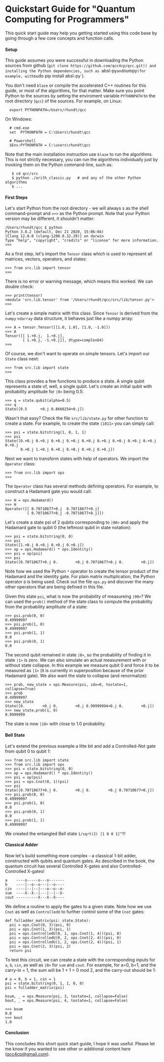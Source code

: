 # Quickstart Guide for "Quantum Computing for Programmers"

This quick start guide may help you getting started using this
code base by going through a few core concepts and
function calls.

#### Setup
This guide assumes you were successful in
downloading the Python sources from github
(`git clone https://github.com/qcc4cp/qcc.git))
and installing the
Python dependencies, such as `absl-py` and `numpy` (for example, with `sudo pip install absl-py`).

You don't need `blaze` or
compile the accelerated C++ routines for this guide, or most of the algorithms, for that matter. Make sure you 
point Python to the sources by setting the enviroment
variable `PYTHONPATH` to the root directory (`qcc`) of the sources.
For example, on Linux:
```
  export PYTHONPATH=/Users/rhundt/qcc
```
On Windows:
```
  # cmd.exe
  set  PYTHONPATH = C:\Users\rhundt\qcc
  
  # Powershell
  $Env:PYTHONPATH = C:\users\rhundt\qcc
```

Note that the main installation instruction use `blaze` to run the algorithms. This is not strictly necessary, you can run the algorithms individually just by invoking them on the Python command-line, such as:
```
   $ cd qcc/src
   $ python ./arith_classic.py   # and any of the other Python algorithms
   $ ...
```
   
#### First Steps
Let's start Python from the root directory - we will always `$` as the shell command-prompt and `>>>` as the Python
prompt. Note that your Python version may be different, it shouldn't matter:
```
/Users/rhundt/qcc $ python
Python 3.8.2 (default, Dec 21 2020, 15:06:04) 
[Clang 12.0.0 (clang-1200.0.32.29)] on darwin
Type "help", "copyright", "credits" or "license" for more information.
>>>
```

As a first step, let's import the `Tensor` class which is used to 
represent all matrices, vectors, operators, and states:
```
>>> from src.lib import tensor
>>>
```

There is no error or warning message, which means this worked. We can double check:
```
>>> print(tensor)
<module 'src.lib.tensor' from '/Users/rhundt/qcc/src/lib/tensor.py'>
>>> 
```

Let's create a simple matrix with this class. Since `Tensor` is derived from the `numpy` `ndarray` data structure, it behaves just like a numpy array:
```
>>> A = tensor.Tensor([[1.0, 1.0], [1.0, -1.0]])
>>> A
Tensor([[ 1.+0.j,  1.+0.j],
        [ 1.+0.j, -1.+0.j]], dtype=complex64)
>>> 
```

Of course, we don't want to operate on simple tensors. Let's import our `State` class next:
```
>>> from src.lib import state
>>> 
```
This class provides a few functions to produce a state. A single qubit represents a state of, well, a single qubit. Let's create an initial qubit with probability amplitude for `|0>` being 0.5:
```
>>> q = state.qubit(alpha=0.5)
>>> q
State([0.5      +0.j 0.8660254+0.j])
```

Wasn't that easy? Check the file `src/lib/state.py` for other function to create a state. For example, to create the state `|1011>` you can simply call:
```
>>> psi = state.bitstring(1, 0, 1, 1)
>>> psi
State([0.+0.j 0.+0.j 0.+0.j 0.+0.j 0.+0.j 0.+0.j 0.+0.j 0.+0.j 0.+0.j 0.+0.j
       0.+0.j 1.+0.j 0.+0.j 0.+0.j 0.+0.j 0.+0.j])
```

Next we want to transform states with help of operators. We import the `Operator` class:
```
>>> from src.lib import ops
>>> 
```

The `Operator` class has several methods defining operators. For example, to construct a Hadamard gate you would call:
```
>>> H = ops.Hadamard()
>>> H
Operator([[ 0.70710677+0.j  0.70710677+0.j]
          [ 0.70710677+0.j -0.70710677+0.j]])
```

Let's create a state psi of 2 qubits corresponding to `|00>` and apply the Hadamard gate to qubit 0 (the leftmost qubit in state notation):
```
>>> psi = state.bitstring(0, 0)
>>> psi
State([1.+0.j 0.+0.j 0.+0.j 0.+0.j])
>>> op = ops.Hadamard() * ops.Identity()
>>> psi = op(psi)
>>> psi
State([0.70710677+0.j 0.        +0.j 0.70710677+0.j 0.        +0.j])
```

Note how we used the Python `*` operator to create the tensor product of the Hadamard and the identity gate. For plain matrix multiplication, the Python operator `@` is being used. Check out the file `ops.py` and discover the many other operators that are being defined in this file.

Given this state `psi`, what is now the probability of measureing `|00>`? We can used the `prob()` method of the state class to compute the probability from the probability amplitude of a state:
```
>>> psi.prob(0, 0)
0.49999997
>>> psi.prob(1, 0)
0.49999997
>>> psi.prob(1, 1)
0.0
>>> psi.prob(0, 1)
0.0
```

The second qubit remained in state `|0>`, so the probability of finding it in state `|1>` is zero. We can also simulate an actual measurement with or without state collapse. In this example we measure qubit 0 and force it to be measured as `|1>` (it is currently in superposition because of the prior Hadamard gate). We also want the state to collapse (and renormalize):
```
>>> prob, new_state = ops.Measure(psi, idx=0, tostate=1, collapse=True)
>>> prob
0.49999997
>>> new_state
State([0.        +0.j 0.        +0.j 0.99999994+0.j 0.        +0.j])
>>> new_state.prob(1, 0)
0.9999999
```

The state is now `|10>` with close to 1.0 probability.

#### Bell State
Let's extend the previous example a litte bit and add a Controlled-Not gate from qubit 0 to qubit 1:
```
>>> from src.lib import state
>>> from src.lib import ops
>>> psi = state.bitstring(0, 0)
>>> op = ops.Hadamard() * ops.Identity()
>>> psi = op(psi)
>>> psi = ops.Cnot(0, 1)(psi)
>>> psi
State([0.70710677+0.j 0.        +0.j 0.        +0.j 0.70710677+0.j])
>>> psi.prob(0, 0)
0.49999997
>>> psi.prob(1, 0)
0.0
>>> psi.prob(0, 1)
0.0
>>> psi.prob(1, 1)
0.49999997
```
We created the entangled Bell state `1/sqrt(2) [1 0 0 1]^T`!

#### Classical Adder  
Now let's build something more complex - a classical 1-bit adder, constructed with qubits and quantum gates. As described in the book, the quantum circuit has several Controlled X-gates and also Controlled-Controlled X-gates!

```
a    ----o-----o---o-------
b    ----|--o--o---|--o----
cin  ----|--|--|---o--o--o-
sum  ----X--X--|---|--|--X-
cout ----------X---X--X----
```

We define a routine to apply the gates to a given state. Note how we use `Cnot` as well as `ControlledU` to further control some of the `Cnot` gates:
```
def fulladder_matrix(psi: state.State):
  psi = ops.Cnot(0, 3)(psi, 0)
  psi = ops.Cnot(1, 3)(psi, 1)
  psi = ops.ControlledU(0, 1, ops.Cnot(1, 4))(psi, 0)
  psi = ops.ControlledU(0, 2, ops.Cnot(2, 4))(psi, 0)
  psi = ops.ControlledU(1, 2, ops.Cnot(2, 4))(psi, 1)
  psi = ops.Cnot(2, 3)(psi, 2)
  return psi
```

To test this circuit, we can create a state with the corresponding inputs for `a`, `b`, `cin`, as well as `|0>` for `sum` and `cout`. For example, for a=0, b=1, and the carry-in = 1, the sum will be 1 + 1 = 0 mod 2, and the carry-out should be 1:
```
# a = 0, b = 1, cin = 1
psi = state.bitstring(0, 1, 1, 0, 0)
psi = fulladder_matrix(psi)

bsum, _ = ops.Measure(psi, 3, tostate=1, collapse=False)
bout, _ = ops.Measure(psi, 4, tostate=1, collapse=False)

>>> bsum
0.0
>>> bout
1.0
```


#### Conclusion
This concludes this short quick start guide, I hope it was useful. Please let me know if you wanted to see other or additional content here (qcc4cp@gmail.com).
